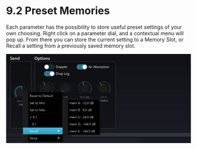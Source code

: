 # 9.2 Preset Memories

Each parameter has the possibility to store useful preset settings of your own choosing. 
Right click on a parameter dial, and a contextual menu will pop up. 
From there you can store the current setting to a Memory Slot, or Recall a setting from a previously saved memory slot.

![](include/SpatRevolution_UserGuide_-148.jpg)

